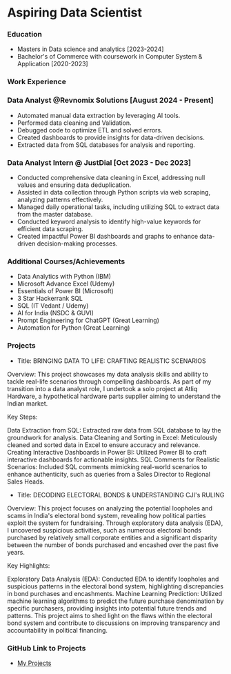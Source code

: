 # Aspiring Data Scientist

### Education
- Masters in Data science and analytics [2023-2024]
- Bachelor's of Commerce with coursework in Computer System & Application [2020-2023]

### Work Experience

### Data Analyst @Revnomix Solutions [August 2024 - Present]
- Automated manual data extraction by leveraging AI tools.
- Performed data cleaning and Validation.
- Debugged code to optimize ETL and solved errors.
- Created dashboards to provide insights for data-driven decisions.
- Extracted data from SQL databases for analysis and reporting.

### Data Analyst Intern @ JustDial [Oct 2023 - Dec 2023]
- Conducted comprehensive data cleaning in Excel, addressing null values and ensuring data deduplication.
- Assisted in data collection through Python scripts via web scraping, analyzing patterns effectively.
- Managed daily operational tasks, including utilizing SQL to extract data from the master database.
- Conducted keyword analysis to identify high-value keywords for efficient data scraping.
- Created impactful Power BI dashboards and graphs to enhance data-driven decision-making processes.

### Additional Courses/Achievements
- Data Analytics with Python (IBM)
- Microsoft Advance Excel (Udemy)
- Essentials of Power BI (Microsoft)
- 3 Star Hackerrank SQL
- SQL (IT Vedant / Udemy)
- AI for India (NSDC & GUVI)
- Prompt Engineering for ChatGPT (Great Learning)
- Automation for Python (Great Learning)
  
### Projects
- Title: BRINGING DATA TO LIFE: CRAFTING REALISTIC SCENARIOS

Overview: This project showcases my data analysis skills and ability to tackle real-life scenarios through compelling dashboards. As part of my transition into a data analyst role, I undertook a solo project at Atliq Hardware, a hypothetical hardware parts supplier aiming to understand the Indian market.

Key Steps:

  Data Extraction from SQL: Extracted raw data from SQL database to lay the groundwork for analysis.
  Data Cleaning and Sorting in Excel: Meticulously cleaned and sorted data in Excel to ensure accuracy and relevance.
  Creating Interactive Dashboards in Power BI: Utilized Power BI to craft interactive dashboards for actionable insights.
  SQL Comments for Realistic Scenarios: Included SQL comments mimicking real-world scenarios to enhance authenticity, such as queries 
  from a Sales Director to Regional Sales Heads.

- Title: DECODING ELECTORAL BONDS & UNDERSTANDING CJI's RULING

Overview: This project focuses on analyzing the potential loopholes and scams in India's electoral bond system, revealing how political parties exploit the system for fundraising. Through exploratory data analysis (EDA), I uncovered suspicious activities, such as numerous electoral bonds purchased by relatively small corporate entities and a significant disparity between the number of bonds purchased and encashed over the past five years.

Key Highlights:

Exploratory Data Analysis (EDA): Conducted EDA to identify loopholes and suspicious patterns in the electoral bond system, highlighting discrepancies in bond purchases and encashments.
Machine Learning Prediction: Utilized machine learning algorithms to predict the future purchase denomination by specific purchasers, providing insights into potential future trends and patterns.
This project aims to shed light on the flaws within the electoral bond system and contribute to discussions on improving transparency and accountability in political financing.

### GitHub Link to Projects
- [My Projects](https://github.com/SaadWagle/My_Projects)
